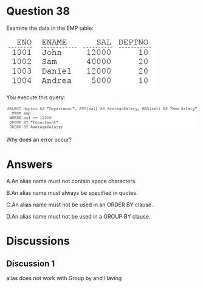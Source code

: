 # Question 38
Examine the data in the EMP table:

![](../images/0002400001.png)
		
You execute this query:

![](../images/0002400002.jpg)
		
Why does an error occur?

# Answers
A.An alias name must not contain space characters.

B.An alias name must always be specified in quotes.

C.An alias name must not be used in an ORDER BY clause.

D.An alias name must not be used in a GROUP BY clause.

# Discussions
## Discussion 1
alias does not work with Group by and Having

